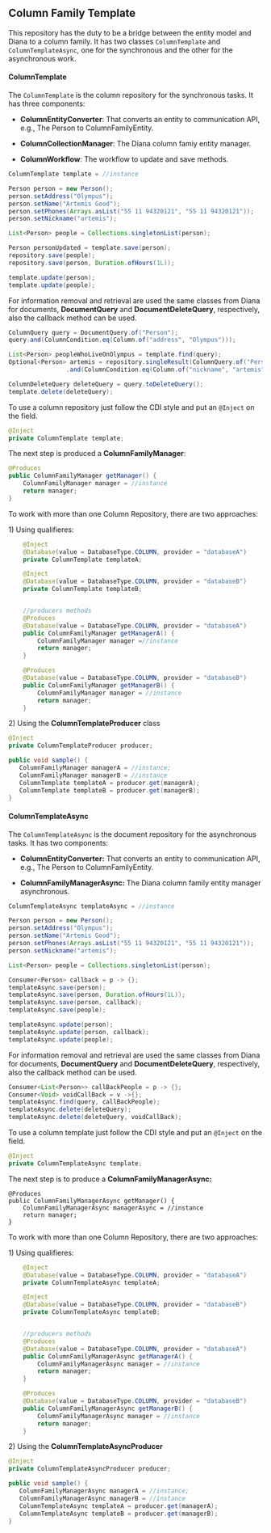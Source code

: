 ## Column Family Template

This repository has the duty to be a bridge between the entity model and Diana to a column family. It has two classes `ColumnTemplate` and `ColumnTemplateAsync`, one for the synchronous and the other for the asynchronous work.

#### ColumnTemplate

The `ColumnTemplate` is the column repository for the synchronous tasks. It has three components:

* **ColumnEntityConverter**: That converts an entity to communication API, e.g., The Person to ColumnFamilyEntity.

* **ColumnCollectionManager**: The Diana column famiy entity manager.

* **ColumnWorkflow**: The workflow to update and save methods.

```java
ColumnTemplate template = //instance

Person person = new Person();
person.setAddress("Olympus");
person.setName("Artemis Good");
person.setPhones(Arrays.asList("55 11 94320121", "55 11 94320121"));
person.setNickname("artemis");

List<Person> people = Collections.singletonList(person);

Person personUpdated = template.save(person);
repository.save(people);
repository.save(person, Duration.ofHours(1L));

template.update(person);
template.update(people);
```

For information removal and retrieval are used the same classes from Diana for documents,  **DocumentQuery** and **DocumentDeleteQuery**, respectively, also the callback method can be used.


```java
ColumnQuery query = DocumentQuery.of("Person");
query.and(ColumnCondition.eq(Column.of("address", "Olympus")));

List<Person> peopleWhoLiveOnOlympus = template.find(query);
Optional<Person> artemis = repository.singleResult(ColumnQuery.of("Person")
                .and(ColumnCondition.eq(Column.of("nickname", "artemis"))));

ColumnDeleteQuery deleteQuery = query.toDeleteQuery();
template.delete(deleteQuery);
```

To use a column repository just follow the CDI style and put an `@Inject` on the field.

```java
@Inject
private ColumnTemplate template;
```

The next step is produced a **ColumnFamilyManager**:

```java
@Produces
public ColumnFamilyManager getManager() {
    ColumnFamilyManager manager = //instance
    return manager;
}
```

To work with more than one Column Repository, there are two approaches:

1\) Using qualifieres:

```java
    @Inject
    @Database(value = DatabaseType.COLUMN, provider = "databaseA")
    private ColumnTemplate templateA;

    @Inject
    @Database(value = DatabaseType.COLUMN, provider = "databaseB")
    private ColumnTemplate templateB;


    //producers methods
    @Produces
    @Database(value = DatabaseType.COLUMN, provider = "databaseA")
    public ColumnFamilyManager getManagerA() {
        ColumnFamilyManager manager =//instance
        return manager;
    }

    @Produces
    @Database(value = DatabaseType.COLUMN, provider = "databaseB")
    public ColumnFamilyManager getManagerB() {
        ColumnFamilyManager manager = //instance
        return manager;
    }
```

2\)  Using the **ColumnTemplateProducer** class

```java
@Inject
private ColumnTemplateProducer producer;

public void sample() {
   ColumnFamilyManager managerA = //instance;
   ColumnFamilyManager managerB = //instance
   ColumnTemplate templateA = producer.get(managerA);
   ColumnTemplate templateB = producer.get(managerB);
}
```

#### ColumnTemplateAsync


The `ColumnTemplateAsync` is the document repository for the asynchronous tasks. It has two components:

* **ColumnEntityConverter:** That converts an entity to communication API, e.g., The Person to ColumnFamilyEntity.

* **ColumnFamilyManagerAsync:** The Diana column family entity manager asynchronous.


```java
ColumnTemplateAsync templateAsync = //instance

Person person = new Person();
person.setAddress("Olympus");
person.setName("Artemis Good");
person.setPhones(Arrays.asList("55 11 94320121", "55 11 94320121"));
person.setNickname("artemis");

List<Person> people = Collections.singletonList(person);

Consumer<Person> callback = p -> {};
templateAsync.save(person);
templateAsync.save(person, Duration.ofHours(1L));
templateAsync.save(person, callback);
templateAsync.save(people);

templateAsync.update(person);
templateAsync.update(person, callback);
templateAsync.update(people);
```

For information removal and retrieval are used the same classes from Diana for documents,  **DocumentQuery** and **DocumentDeleteQuery**, respectively, also the callback method can be used.


```java
Consumer<List<Person>> callBackPeople = p -> {};
Consumer<Void> voidCallBack = v ->{};
templateAsync.find(query, callBackPeople);
templateAsync.delete(deleteQuery);
templateAsync.delete(deleteQuery, voidCallBack);
```

To use a column template just follow the CDI style and put an `@Inject` on the field.

```java
@Inject
private ColumnTemplateAsync template;
```


The next step is to produce a **ColumnFamilyManagerAsync:**

```
@Produces
public ColumnFamilyManagerAsync getManager() {
    ColumnFamilyManagerAsync managerAsync = //instance
    return manager;
}
```

To work with more than one Column Repository, there are two approaches:

1\) Using qualifieres:

```java
    @Inject
    @Database(value = DatabaseType.COLUMN, provider = "databaseA")
    private ColumnTemplateAsync templateA;

    @Inject
    @Database(value = DatabaseType.COLUMN, provider = "databaseB")
    private ColumnTemplateAsync templateB;


    //producers methods
    @Produces
    @Database(value = DatabaseType.COLUMN, provider = "databaseA")
    public ColumnFamilyManagerAsync getManagerA() {
        ColumnFamilyManagerAsync manager = //instance
        return manager;
    }

    @Produces
    @Database(value = DatabaseType.COLUMN, provider = "databaseB")
    public ColumnFamilyManagerAsync getManagerB() {
        ColumnFamilyManagerAsync manager = //instance
        return manager;
    }
```

2\) Using the  **ColumnTemplateAsyncProducer**

```java
@Inject
private ColumnTemplateAsyncProducer producer;

public void sample() {
   ColumnFamilyManagerAsync managerA = //instance;
   ColumnFamilyManagerAsync managerB = //instance
   ColumnTemplateAsync templateA = producer.get(managerA);
   ColumnTemplateAsync templateB = producer.get(managerB);
}
```

####
